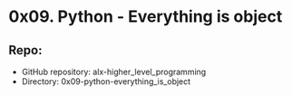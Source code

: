 # 0x09. Python - Everything is object
## Repo:

- GitHub repository: alx-higher_level_programming
- Directory: 0x09-python-everything_is_object
